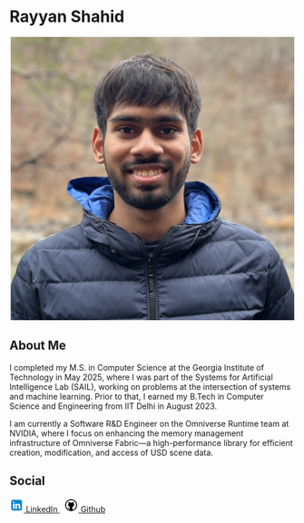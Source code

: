 # Rayyan Shahid
<p align="center">
<img src="assets/Rayyan.jpg" class="center" width="500" height="500" />
</p>


## About Me
I completed my M.S. in Computer Science at the Georgia Institute of Technology in May 2025, where I was part of the Systems for Artificial Intelligence Lab (SAIL), working on problems at the intersection of systems and machine learning. Prior to that, I earned my B.Tech in Computer Science and Engineering from IIT Delhi in August 2023.

I am currently a Software R&D Engineer on the Omniverse Runtime team at NVIDIA, where I focus on enhancing the memory management infrastructure of Omniverse Fabric—a high-performance library for efficient creation, modification, and access of USD scene data.

## Social
<p>
  <a href="https://www.linkedin.com/in/rayyan-shahid" rel="nofollow noreferrer">
    <img src="assets/linkedin-icon.png" alt="linkedin" width="25" height="25"> LinkedIn
  </a> &nbsp; 
  <a href="https://github.com/sicario001" rel="nofollow noreferrer">
    <img src="assets/github-icon.png" alt="github" width="25" height="25"> Github
  </a>
</p>



